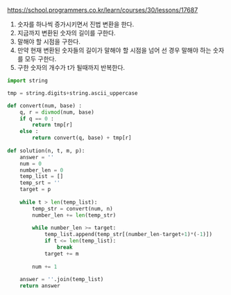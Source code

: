 https://school.programmers.co.kr/learn/courses/30/lessons/17687

1. 숫자를 하나씩 증가시키면서 진법 변환을 한다.
2. 지금까지 변환된 숫자의 길이를 구한다.
3. 말해야 할 시점을 구한다.
4. 만약 현재 변환된 숫자들의 길이가 말해야 할 시점을 넘어 선 경우 말해야 하는 숫자를 모두 구한다.
5. 구한 숫자의 개수가 t가 될때까지 반복한다.

```python
import string

tmp = string.digits+string.ascii_uppercase

def convert(num, base) :
    q, r = divmod(num, base)
    if q == 0 :
        return tmp[r] 
    else :
        return convert(q, base) + tmp[r]
    
def solution(n, t, m, p):
    answer = ''
    num = 0
    number_len = 0
    temp_list = []
    temp_srt = ''
    target = p
    
    while t > len(temp_list):
        temp_str = convert(num, n)
        number_len += len(temp_str)
        
        while number_len >= target:
            temp_list.append(temp_str[(number_len-target+1)*(-1)])
            if t <= len(temp_list):
                break
            target += m
        
        num += 1
    
    answer = ''.join(temp_list)
    return answer
```